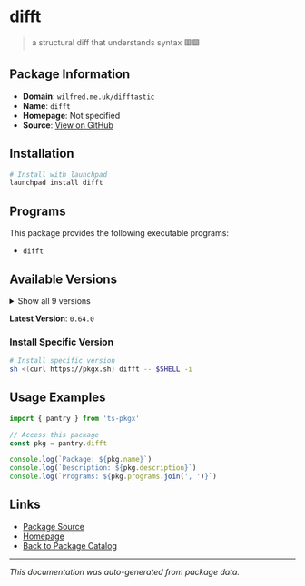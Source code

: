 # difft

> a structural diff that understands syntax 🟥🟩

## Package Information

- **Domain**: `wilfred.me.uk/difftastic`
- **Name**: `difft`
- **Homepage**: Not specified
- **Source**: [View on GitHub](https://github.com/pkgxdev/pantry/tree/main/projects/wilfred.me.uk/difftastic/package.yml)

## Installation

```bash
# Install with launchpad
launchpad install difft
```

## Programs

This package provides the following executable programs:

- `difft`

## Available Versions

<details>
<summary>Show all 9 versions</summary>

- `0.64.0`, `0.63.0`, `0.62.0`, `0.61.0`, `0.60.0`
- `0.59.0`, `0.58.0`, `0.57.0`, `0.56.1`

</details>

**Latest Version**: `0.64.0`

### Install Specific Version

```bash
# Install specific version
sh <(curl https://pkgx.sh) difft -- $SHELL -i
```

## Usage Examples

```typescript
import { pantry } from 'ts-pkgx'

// Access this package
const pkg = pantry.difft

console.log(`Package: ${pkg.name}`)
console.log(`Description: ${pkg.description}`)
console.log(`Programs: ${pkg.programs.join(', ')}`)
```

## Links

- [Package Source](https://github.com/pkgxdev/pantry/tree/main/projects/wilfred.me.uk/difftastic/package.yml)
- [Homepage](#)
- [Back to Package Catalog](../../../package-catalog.md)

---

*This documentation was auto-generated from package data.*
